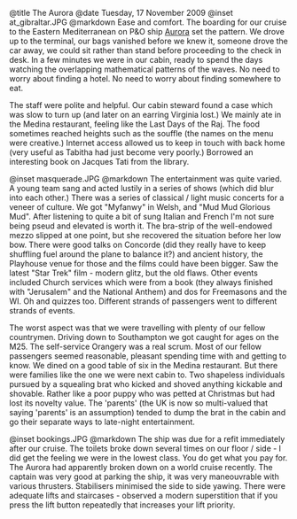 @title		The Aurora
@date		Tuesday, 17 November 2009
@inset		at_gibraltar.JPG
@markdown
Ease and comfort. The boarding for our cruise to the Eastern Mediterranean on P&O ship
[Aurora](https://www.pocruises.com/cruise-ships/aurora/)
set the pattern. We drove up to the terminal, our bags vanished before we knew it, someone drove the car away, we could sit rather than stand before proceeding to the check in desk. In a few minutes we were in our cabin, ready to spend the days watching the overlapping mathematical patterns of the waves. No need to worry about finding a hotel. No need to worry about finding somewhere to eat.

The staff were polite and helpful. Our cabin steward found a case which was slow to turn up (and later on an earring Virginia lost.) We mainly ate in the Medina restaurant, feeling like the Last Days of the Raj. The food sometimes reached heights such as the souffle (the names on the menu were creative.) Internet access allowed us to keep in touch with back home (very useful as Tabitha had just become very poorly.) Borrowed an interesting book on Jacques Tati from the library.

@inset		masquerade.JPG
@markdown
The entertainment was quite varied. A young team sang and acted lustily in a series of shows (which did blur into each other.) There was a series of classical / light music concerts for a veneer of culture. We got "Myfanwy" in Welsh, and "Mud Mud Glorious Mud". After listening to quite a bit of sung Italian and French I'm not sure being pseud and elevated is worth it. The bra-strip of the well-endowed mezzo slipped at one point, but she recovered the situation before her low bow. There were good talks on Concorde (did they really have to keep shuffling fuel around the plane to balance it?) and ancient history, the Playhouse venue for those and the films could have been bigger. Saw the latest "Star Trek" film - modern glitz, but the old flaws. Other events included Church services which were from a book (they always finished with "Jerusalem" and the National Anthem) and dos for Freemasons and the WI. Oh and quizzes too. Different strands of passengers went to different strands of events.

The worst aspect was that we were travelling with plenty of our fellow countrymen.  Driving down to Southampton we got caught for ages on the M25.  The self-service Orangery was a real scrum.  Most of our fellow passengers seemed reasonable, pleasant spending time with and getting to know.  We dined on a good table of six in the Medina restaurant.  But there were families like the one we were next cabin to.  Two shapeless individuals pursued by a squealing brat who kicked and shoved anything kickable and shovable.  Rather like a poor puppy who was petted at Christmas but had lost its novelty value.  The 'parents' (the UK is now so multi-valued that saying 'parents' is an assumption) tended to dump the brat in the cabin and go their separate ways to late-night entertainment.

@inset		bookings.JPG
@markdown
The ship was due for a refit immediately after our cruise.  The toilets broke down several times on our floor / side - I did get the feeling we were in the lowest class.  You do get what you pay for.  The Aurora had apparently broken down on a world cruise recently.  The captain was very good at parking the ship, it was very maneouvrable with various thrusters.  Stabilisers minimised the side to side yawing.  There were adequate lifts and staircases - observed a modern superstition that if you press the lift button repeatedly that increases your lift priority.
